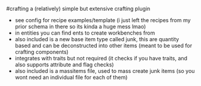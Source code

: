 #crafting
a (relatively) simple but extensive crafting plugin
- see config for recipe examples/template (i just left the recipes from my prior schema in there so its kinda a huge mess lmao)
- in entities you can find ents to create workbenches from
- also included is a new base item type called junk, this are quantity based and can be deconstructed into other items (meant to be used for  crafting components)
- integrates with traits but not required (it checks if you have traits, and also supports attribute and flag checks)
- also included is a massitems file, used to mass create junk items (so you wont need an individual file for each of them)